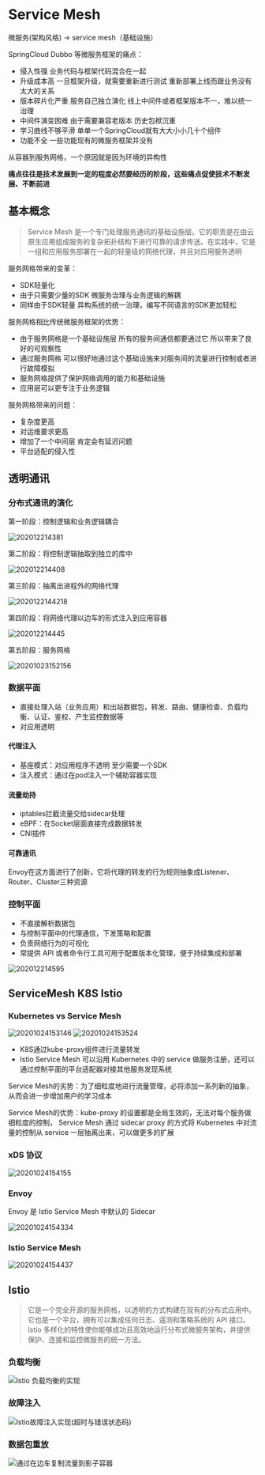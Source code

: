 # Service Mesh

微服务(架构风格) -> service mesh（基础设施）

SpringCloud Dubbo 等微服务框架的痛点：

- 侵入性强 业务代码与框架代码混合在一起
- 升级成本高 一旦框架升级，就需要重新进行测试 重新部署上线而跟业务没有太大的关系
- 版本碎片化严重 服务自己独立演化 线上中间件或者框架版本不一，难以统一治理
- 中间件演变困难 由于需要兼容老版本 历史包袱沉重
- 学习曲线不够平滑 单单一个SpringCloud就有大大小小几十个组件
- 功能不全 一些功能现有的微服务框架并没有

从容器到服务网格，一个原因就是因为环境的异构性

**痛点往往是技术发展到一定的程度必然要经历的阶段，这些痛点促使技术不断发展、不断前进**

## 基本概念

>Service Mesh 是一个专门处理服务通讯的基础设施层。它的职责是在由云原生应用组成服务的复杂拓扑结构下进行可靠的请求传送。在实践中，它是一组和应用服务部署在一起的轻量级的网络代理，并且对应用服务透明

服务网格带来的变革：

- SDK轻量化
- 由于只需要少量的SDK 微服务治理与业务逻辑的解耦
- 同样由于SDK轻量 异构系统的统一治理，编写不同语言的SDK更加轻松

服务网格相比传统微服务框架的优势：

- 由于服务网格是一个基础设施层 所有的服务间通信都要通过它 所以带来了良好的可观察性
- 通过服务网格 可以很好地通过这个基础设施来对服务间的流量进行控制或者进行故障模拟
- 服务网格提供了保护网络调用的能力和基础设施
- 应用层可以更专注于业务逻辑

服务网格带来的问题：

- 复杂度更高
- 对运维要求更高
- 增加了一个中间层 肯定会有延迟问题
- 平台适配的侵入性

## 透明通讯

### 分布式通讯的演化

第一阶段：控制逻辑和业务逻辑耦合

![202012214381](/assets/202012214381.png)

第二阶段：将控制逻辑抽取到独立的库中

![202012214408](/assets/202012214408.png)

第三阶段：抽离出进程外的网络代理

![2020122144218](/assets/2020122144218.png)

第四阶段：将网络代理以边车的形式注入到应用容器

![202012214445](/assets/202012214445.png)

第五阶段：服务网格

![20201023152156](/assets/20201023152156.png)

### 数据平面

- 直接处理入站（业务应用）和出站数据包，转发、路由、健康检查、负载均衡、认证、鉴权、产生监控数据等
- 对应用透明

#### 代理注入

- 基座模式：对应用程序不透明 至少需要一个SDK
- 注入模式：通过在pod注入一个辅助容器实现

#### 流量劫持

- iptables拦截流量交给sidecar处理
- eBPF：在Socket层面直接完成数据转发
- CNI插件

#### 可靠通讯

Envoy在这方面进行了创新，它将代理的转发的行为规则抽象成Listener、Router、Cluster三种资源

### 控制平面

- 不直接解析数据包
- 与控制平面中的代理通信，下发策略和配置
- 负责网络行为的可视化
- 常提供 API 或者命令行工具可用于配置版本化管理，便于持续集成和部署

![202012214595](/assets/202012214595.png)

## ServiceMesh K8S Istio

### Kubernetes vs Service Mesh

![20201024153146](/assets/20201024153146.png)
![20201024153524](/assets/20201024153524.png)

- K8S通过kube-proxy组件进行流量转发
- Istio Service Mesh 可以沿用 Kubernetes 中的 service 做服务注册，还可以通过控制平面的平台适配器对接其他服务发现系统

Service Mesh的劣势：为了细粒度地进行流量管理，必将添加一系列新的抽象，从而会进一步增加用户的学习成本

Service Mesh的优势：kube-proxy 的设置都是全局生效的，无法对每个服务做细粒度的控制， Service Mesh 通过 sidecar proxy 的方式将 Kubernetes 中对流量的控制从 service 一层抽离出来，可以做更多的扩展

### xDS 协议

![20201024154155](/assets/20201024154155.png)

### Envoy

Envoy 是 Istio Service Mesh 中默认的 Sidecar

![20201024154334](/assets/20201024154334.png)

### Istio Service Mesh

![20201024154437](/assets/20201024154437.png)

## Istio

>它是一个完全开源的服务网格，以透明的方式构建在现有的分布式应用中。它也是一个平台，拥有可以集成任何日志、遥测和策略系统的 API 接口。Istio 多样化的特性使你能够成功且高效地运行分布式微服务架构，并提供保护、连接和监控微服务的统一方法。

### 负载均衡

![Istio 负载均衡的实现](/assets/屏幕截图%202021-11-04%20205623.png)

### 故障注入

![Istio故障注入实现(超时与错误状态码)](/assets/屏幕截图%202021-11-04%20205752.png)

### 数据包重放

![通过在边车复制流量到影子容器](/assets/屏幕截图%202021-11-04%20210512.png)
